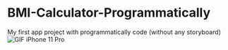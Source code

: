 # BMI-Calculator-Programmatically
My first app project with programmatically code (without any storyboard)
![GIF iPhone 11 Pro](https://user-images.githubusercontent.com/64396554/167594325-7f7d4a72-6e91-4825-a2e5-666c129e8a25.gif)
